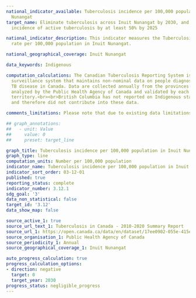 ```yaml
---
national_indicator_available: Tuberculosis incidence per 100,000 population in Inuit
  Nunangat
target_name: Eliminate tuberculosis across Inuit Nunangat by 2030, and reducing the
  incidence of active tuberculosis by at least 50% by 2025

national_indicator_description: This indicator measures the Tuberculosis incidence
  rate per 100,000 population in Inuit Nunangat.

national_geographical_coverage: Inuit Nunangat

data_keywords: Indigenous

computation_calculations: The Canadian Tuberculosis Reporting System is a case-based
  surveillance system that maintains non-nominal data on people diagnosed with active
  TB disease in Canada. Data are collected annually from the provinces and territories,
  analyzed by the Public Health Agency of Canada and validated by each province and
  territory.<br><br>British Columbia has not reported on Indigenous status since 2016,
  and therefore did not contribute into these data.

comments_limitations: Please note that due to existing data limitations, the indicator measures the tuberculosis incidence rate among Inuit across Canada rather than Inuit located in Inuit Nunangat. As data measuring tuberculosis incidence per 100,000 population in Inuit Nunangat become available, the indicator will be updated.

## graph_annotations:
##   - unit: Value
##     value: 0
##     preset: target_line

graph_title: Tuberculosis incidence per 100,000 population in Inuit Nunangat
graph_type: line
computation_units: Number per 100,000 population
indicator_name: Tuberculosis incidence per 100,000 population in Inuit Nunangat
indicator_sort_order: 03-12-01
published: true
reporting_status: complete
indicator_number: 3.12.1
sdg_goal: '3'
data_non_statistical: false
target_id: '3.12'
data_show_map: false

source_active_1: true
source_url_text_1: Tuberculosis in Canada - 2010-2020 Summary Report
source_url_1: https://open.canada.ca/data/en/dataset/17ee0902-055e-415e-b7aa-d9bee1734d35
source_organisation_1: Public Health Agency of Canada
source_periodicity_1: Annual
source_geographical_coverage_1: Inuit Nunangat

auto_progress_calculation: true
progress_calculation_options:
- direction: negative
  target: 0
  target_year: 2030
progress_status: negligible_progress
---
```


